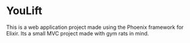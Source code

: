 # YouLift

This is a web application project made using the Phoenix framework for Elixir. Its a small MVC project made with gym rats in mind.
